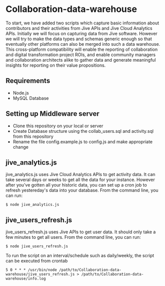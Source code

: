 # Collaboration-data-warehouse

To start, we have added two scripts which capture basic information about contributors and their activities from Jive APIs and Jive Cloud Analytics APIs. Initially we will focus on capturing data from Jive software. However we will try to make the data types and schemas generic enough so that eventually other platforms can also be merged into such a data warehouse. This cross-platform compatibility will enable the reporting of collaboration and digital transformation project ROIs, and enable community managers and collaboration architects alike to gather data and generate meaningful insights for reporting on their value propositions.

## Requirements
- Node.js
- MySQL Database

## Setting up Middleware server
- Clone this repository on your local or server
- Create Database structure using the collab_users.sql and activity.sql from this repository
- Rename the file config.example.js to config.js and make appropriate change


## jive_analytics.js
jive_analytics.js uses Jive Cloud Analytics APIs to get activity data. It can take several days or weeks to get all the data for your instance. However after you've gotten all  your historic data, you can set up a cron job to refresh yestereday's data into your database. From the command line, you can run:
```
$ node jive_analytics.js
```

## jive_users_refresh.js
jive_users_refresh.js uses Jive APIs to get user data. It should only take a few minutes to get all users. From the command line, you can run:

```
$ node jive_users_refresh.js
```

    
To run the script on an interval/schedule such as daily/weekly, the script can be executed from crontab
```
5 0 * * * /usr/bin/node /path/to/Collaboration-data-warehouse/jive_users_refresh.js > /path/to/Collaboration-data-warehouse/info.log
```
